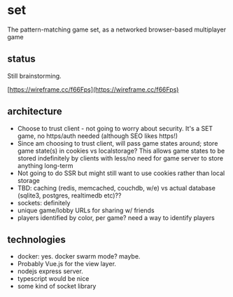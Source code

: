 # set
The pattern-matching game set, as a networked browser-based multiplayer game

## status
Still brainstorming. 

[https://wireframe.cc/f66Fps](https://wireframe.cc/f66Fps)

## architecture
* Choose to trust client - not going to worry about security. It's a SET game, no https/auth needed (although SEO likes https!)
* Since am choosing to trust client, will pass game states around; store game state(s) in cookies vs localstorage? This allows game states to be stored indefinitely by clients with less/no need for game server to store anything long-term
* Not going to do SSR but might still want to use cookies rather than local storage
* TBD: caching (redis, memcached, couchdb, w/e) vs actual database (sqlite3, postgres, realtimedb etc)??
* sockets: definitely
* unique game/lobby URLs for sharing w/ friends
* players identified by color, per game? need a way to identify players

## technologies
* docker: yes. docker swarm mode? maybe.
* Probably Vue.js for the view layer.
* nodejs express server. 
* typescript would be nice
* some kind of socket library
